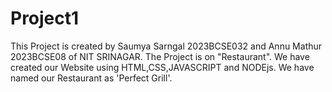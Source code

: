 # Project1
This Project is created by Saumya Sarngal 2023BCSE032 and Annu Mathur 2023BCSE08 of NIT SRINAGAR.
The Project is on "Restaurant".
We have created our Website using HTML,CSS,JAVASCRIPT and NODEjs.
We have named our Restaurant as 'Perfect Grill'.
